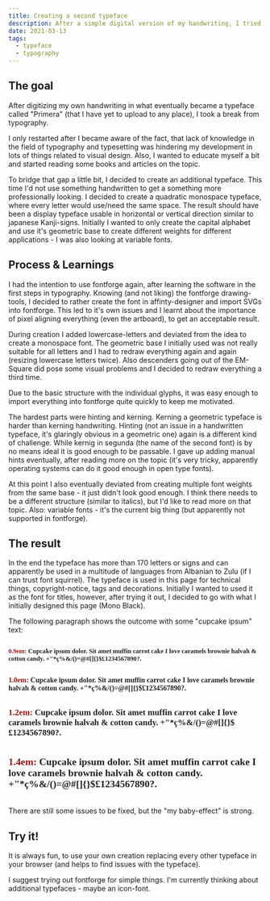 ```yaml
---
title: Creating a second typeface
description: After a simple digital version of my handwriting, I tried to create a typeface that can be used in other digital products
date: 2021-03-13
tags:
  - typeface
  - typography
---
```


## The goal
After digitizing my own handwriting in what eventually became a typeface called "Primera" (that I have yet to upload to any place), I took a break from typography.

I only restarted after I became aware of the fact, that lack of knowledge in the field of typography and typesetting was hindering my development in lots of things related to visual design. Also, I wanted to educate myself a bit and started reading some books and articles on the topic. 

To bridge that gap a little bit, I decided to create an additional typeface. This time I'd not use something handwritten to get a something more professionally looking. I decided to create a quadratic monospace typeface, where every letter would use/need the same space. The result should have been a display typeface usable in horizontal or vertical direction similar to japanese Kanji-signs. Initially I wanted to only create the capital alphabet and use it's geometric base to create different weights for different applications - I was also looking at variable fonts.

## Process & Learnings
I had the intention to use fontforge again, after learning the software in the first steps in typography. Knowing (and not liking) the fontforge drawing-tools, I decided to rather create the font in affinty-designer and import SVGs into fontforge. This led to it's own issues and I learnt about the importance of pixel aligning everything (even the artboard), to get an acceptable result.

During creation I added lowercase-letters and deviated from the idea to create a monospace font. The geometric base I initially used was not really suitable for all letters and I had to redraw everything again and again (resizing lowercase letters twice). Also descenders going out of the EM-Square did pose some visual problems and I decided to redraw everything a third time. 

Due to the basic structure with the individual glyphs, it was easy enough to import everything into fontforge quite quickly to keep me motivated. 

The hardest parts were hinting and kerning. Kerning a geometric typeface is harder than kerning handwriting. Hinting (not an issue in a handwritten typeface, it's glaringly obvious in a geometric one) again is a different kind of challenge. While kernig in segunda (the name of the second font) is by no means ideal it is good enough to be passable. I gave up adding manual hints eventually, after reading more on the topic (it's very tricky, apparently operating systems can do it good enough in open type fonts).

At this point I also eventually deviated from creating multiple font weights from the same base - it just didn't look good enough. I think there needs to be a different structure (similar to italics), but I'd like to read more on that topic. Also: variable fonts - it's the current big thing (but apparently not supported in fontforge).

## The result
In the end the typeface has more than 170 letters or signs and can apparently be used in a multitude of languages from Albanian to Zulu (if I can trust font squirrel). The typeface is used in this page for technical things, copyright-notice, tags and decorations. Initially I wanted to used it as the font for titles, however, after trying it out, I decided to go with what I initially designed this page (Mono Black).

The following paragraph shows the outcome with some "cupcake ipsum" text: 

<div style="display:flex; flex-direction:column">
<p style="font-family:'segunda';font-weight:bold;font-size:0.9em;color: rgba(0,0,0,0.87)"> <mark style="color:rgb(155, 20, 20); background-color:white">0.9em:</mark> Cupcake ipsum dolor. Sit amet muffin carrot cake I love caramels brownie halvah & cotton candy. +"*ç%&/()=@#[]{}$£1234567890?. </p>
<p style="font-family:'segunda';font-weight:bold;font-size:1em;color: rgba(0,0,0,0.87)"> <mark style="color:rgb(155, 20, 20); background-color:white">1.0em:</mark> Cupcake ipsum dolor. Sit amet muffin carrot cake I love caramels brownie halvah & cotton candy. +"*ç%&/()=@#[]{}$£1234567890?. </p>
<p style="font-family:'segunda';font-weight:bold;font-size:1.2em;color: rgba(0,0,0,0.87)"> <mark style="color:rgb(155, 20, 20); background-color:white">1.2em:</mark> Cupcake ipsum dolor. Sit amet muffin carrot cake I love caramels brownie halvah & cotton candy. +"*ç%&/()=@#[]{}$£1234567890?. </p>
<p style="font-family:'segunda';font-weight:bold;font-size:1.4em;color: rgba(0,0,0,0.87)"> <mark style="color:rgb(155, 20, 20); background-color:white">1.4em:</mark> Cupcake ipsum dolor. Sit amet muffin carrot cake I love caramels brownie halvah & cotton candy. +"*ç%&/()=@#[]{}$£1234567890?. </p>
</div>

There are still some issues to be fixed, but the "my baby-effect" is strong. 

## Try it!

It is always fun, to use your own creation replacing every other typeface in your browser (and helps to find issues with the typeface).

I suggest trying out fontforge for simple things. I'm currently thinking about additional typefaces - maybe an icon-font. 
